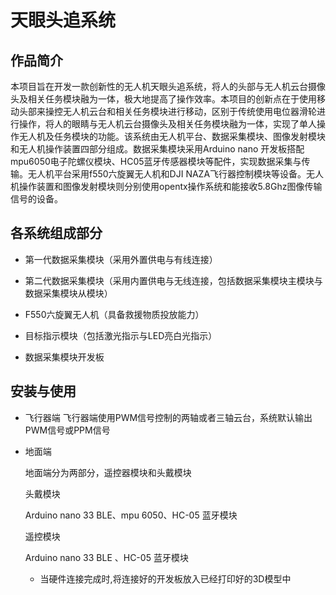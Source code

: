 # 天眼头追系统
## 作品简介
本项目旨在开发一款创新性的无人机天眼头追系统，将人的头部与无人机云台摄像头及相关任务模块融为一体，极大地提高了操作效率。本项目的创新点在于使用移动头部来操控无人机云台和相关任务模块进行移动，区别于传统使用电位器滑轮进行操作，将人的眼睛与无人机云台摄像头及相关任务模块融为一体，实现了单人操作无人机及任务模块的功能。该系统由无人机平台、数据采集模块、图像发射模块和无人机操作装置四部分组成。数据采集模块采用Arduino nano 开发板搭配mpu6050电子陀螺仪模块、HC05蓝牙传感器模块等配件，实现数据采集与传输。无人机平台采用f550六旋翼无人机和DJI NAZA飞行器控制模块等设备。无人机操作装置和图像发射模块则分别使用opentx操作系统和能接收5.8Ghz图像传输信号的设备。


## 各系统组成部分
- 第一代数据采集模块（采用外置供电与有线连接）
  



- 第二代数据采集模块（采用内置供电与无线连接，包括数据采集模块主模块与数据采集模块从模块）
 
 
 
- F550六旋翼无人机（具备救援物质投放能力）
 


 
- 目标指示模块（包括激光指示与LED亮白光指示）
 
 

- 数据采集模块开发板
 
## 安装与使用

- 飞行器端
  飞行器端使用PWM信号控制的两轴或者三轴云台，系统默认输出PWM信号或PPM信号

  
- 地面端

  地面端分为两部分，遥控器模块和头戴模块

  头戴模块

  Arduino nano 33 BLE、mpu 6050、HC-05 蓝牙模块

  遥控模块

  Arduino nano 33 BLE 、HC-05 蓝牙模块


  - 当硬件连接完成时,将连接好的开发板放入已经打印好的3D模型中

## 
